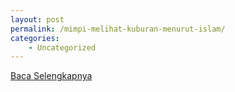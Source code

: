 ```yaml
---
layout: post
permalink: /mimpi-melihat-kuburan-menurut-islam/
categories:
    - Uncategorized
---
```


[Baca Selengkapnya](/03)